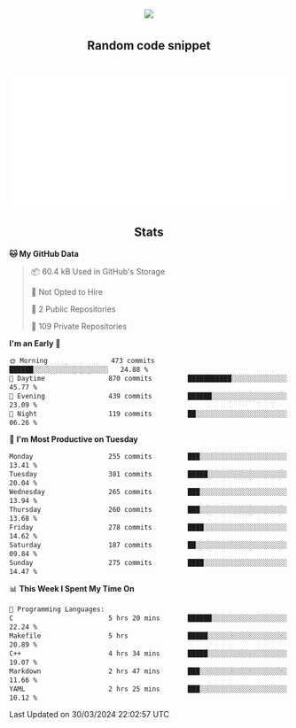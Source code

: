 <h1 align="center"><img src="https://readme-typing-svg.demolab.com?font=JetBrains+Mono&duration=3000&pause=1500&color=FE8019&center=true&multiline=true&repeat=false&random=false&width=600&height=60&lines=Welcome+to+my+page!;I'm+currently+learning+C%2C+Rust+and+C%2B%2B"></h1>

<h2 align="center">Random code snippet</h2>

<h1 align="center"><img src="assets/code_snippet.svg"></h1>

<h2 align="center">Stats</h2>

<!--START_SECTION:waka-->
**🐱 My GitHub Data** 

> 📦 60.4 kB Used in GitHub's Storage 
 > 
> 🚫 Not Opted to Hire
 > 
> 📜 2 Public Repositories 
 > 
> 🔑 109 Private Repositories 
 > 
**I'm an Early 🐤** 

```text
🌞 Morning                473 commits         ██████░░░░░░░░░░░░░░░░░░░   24.88 % 
🌆 Daytime                870 commits         ███████████░░░░░░░░░░░░░░   45.77 % 
🌃 Evening                439 commits         ██████░░░░░░░░░░░░░░░░░░░   23.09 % 
🌙 Night                  119 commits         ██░░░░░░░░░░░░░░░░░░░░░░░   06.26 % 
```
📅 **I'm Most Productive on Tuesday** 

```text
Monday                   255 commits         ███░░░░░░░░░░░░░░░░░░░░░░   13.41 % 
Tuesday                  381 commits         █████░░░░░░░░░░░░░░░░░░░░   20.04 % 
Wednesday                265 commits         ███░░░░░░░░░░░░░░░░░░░░░░   13.94 % 
Thursday                 260 commits         ███░░░░░░░░░░░░░░░░░░░░░░   13.68 % 
Friday                   278 commits         ████░░░░░░░░░░░░░░░░░░░░░   14.62 % 
Saturday                 187 commits         ██░░░░░░░░░░░░░░░░░░░░░░░   09.84 % 
Sunday                   275 commits         ████░░░░░░░░░░░░░░░░░░░░░   14.47 % 
```


📊 **This Week I Spent My Time On** 

```text
💬 Programming Languages: 
C                        5 hrs 20 mins       ██████░░░░░░░░░░░░░░░░░░░   22.24 % 
Makefile                 5 hrs               █████░░░░░░░░░░░░░░░░░░░░   20.89 % 
C++                      4 hrs 34 mins       █████░░░░░░░░░░░░░░░░░░░░   19.07 % 
Markdown                 2 hrs 47 mins       ███░░░░░░░░░░░░░░░░░░░░░░   11.66 % 
YAML                     2 hrs 25 mins       ███░░░░░░░░░░░░░░░░░░░░░░   10.12 % 
```


 Last Updated on 30/03/2024 22:02:57 UTC
<!--END_SECTION:waka-->
